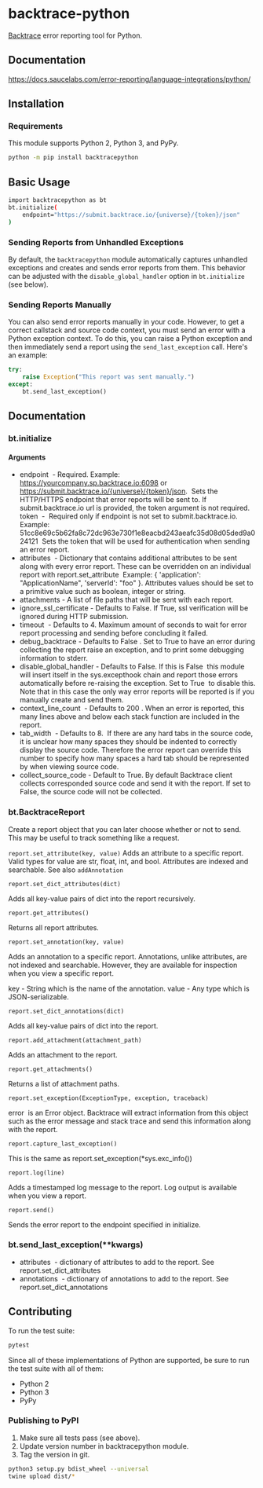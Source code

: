 # backtrace-python

[Backtrace](http://backtrace.io/) error reporting tool for Python.

## Documentation

https://docs.saucelabs.com/error-reporting/language-integrations/python/

## Installation

### Requirements

This module supports Python 2, Python 3, and PyPy.

```bash
python -m pip install backtracepython
```

## Basic Usage

```bash
import backtracepython as bt
bt.initialize(
    endpoint="https://submit.backtrace.io/{universe}/{token}/json"
)
```

### Sending Reports from Unhandled Exceptions

By default, the `backtracepython` module automatically captures unhandled exceptions and creates and sends error reports from them. This behavior can be adjusted with the `disable_global_handler` option in `bt.initialize` (see below).

### Sending Reports Manually

You can also send error reports manually in your code. However, to get a correct callstack and source code context, you must send an error with a Python exception context. To do this, you can raise a Python exception and then immediately send a report using the `send_last_exception` call. Here's an example:

```python
try:
    raise Exception("This report was sent manually.")
except:
    bt.send_last_exception()
```

## Documentation

### bt.initialize

#### Arguments

- endpoint  - Required. Example: https://yourcompany.sp.backtrace.io:6098 or https://submit.backtrace.io/{universe}/{token}/json.  Sets the HTTP/HTTPS endpoint that error reports will be sent to. If submit.backtrace.io url is provided, the token argument is not required.
  token  -  Required only if endpoint is not set to submit.backtrace.io. Example: 51cc8e69c5b62fa8c72dc963e730f1e8eacbd243aeafc35d08d05ded9a024121  Sets the token that will be used for authentication when sending an error report.
- attributes  - Dictionary that contains additional attributes to be sent along with every error report. These can be overridden on an individual report with report.set_attribute  Example: { 'application': "ApplicationName", 'serverId': "foo" }. Attributes values should be set to a primitive value such as boolean, integer or string.
- attachments - A list of file paths that will be sent with each report.
- ignore_ssl_certificate - Defaults to False. If True, ssl verification will be ignored during HTTP submission.
- timeout  - Defaults to 4. Maximum amount of seconds to wait for error report processing and sending before concluding it failed.
- debug_backtrace - Defaults to False . Set to True to have an error during collecting the report raise an exception, and to print some debugging information to stderr.
- disable_global_handler - Defaults to False. If this is False  this module will insert itself in the sys.excepthook chain and report those errors automatically before re-raising the exception. Set to True  to disable this. Note that in this case the only way error reports will be reported is if you manually create and send them.
- context_line_count  - Defaults to 200 . When an error is reported, this many lines above and below each stack function are included in the report.
- tab_width  - Defaults to 8.  If there are any hard tabs in the source code, it is unclear how many spaces they should be indented to correctly display the source code. Therefore the error report can override this number to specify how many spaces a hard tab should be represented by when viewing source code.
- collect_source_code - Default to True. By default Backtrace client collects corresponded source code and send it with the report. If set to False, the source code will not be collected.

### bt.BacktraceReport

Create a report object that you can later choose whether or not to send. This may be useful to track something like a request.

`report.set_attribute(key, value)`
Adds an attribute to a specific report. Valid types for value are str, float, int, and bool.
Attributes are indexed and searchable. See also `addAnnotation`

`report.set_dict_attributes(dict)`

Adds all key-value pairs of dict into the report recursively.

`report.get_attributes()`

Returns all report attributes.

`report.set_annotation(key, value)`

Adds an annotation to a specific report. Annotations, unlike attributes, are not indexed and searchable. However, they are available for inspection when you view a specific report.

key - String which is the name of the annotation.
value - Any type which is JSON-serializable.

`report.set_dict_annotations(dict)`

Adds all key-value pairs of dict into the report.

`report.add_attachment(attachment_path)`

Adds an attachment to the report.

`report.get_attachments()`

Returns a list of attachment paths.

`report.set_exception(ExceptionType, exception, traceback)`

error  is an Error object. Backtrace will extract information from this object such as the error message and stack trace and send this information along with the report.

`report.capture_last_exception()`

This is the same as report.set_exception(\*sys.exc_info())

`report.log(line)`

Adds a timestamped log message to the report. Log output is available when you view a report.

`report.send()`

Sends the error report to the endpoint specified in initialize.

### bt.send_last_exception(\*\*kwargs)

- attributes  - dictionary of attributes to add to the report. See report.set_dict_attributes
- annotations  - dictionary of annotations to add to the report. See report.set_dict_annotations

## Contributing

To run the test suite:

```bash
pytest
```

Since all of these implementations of Python are supported, be sure to run the
test suite with all of them:

- Python 2
- Python 3
- PyPy

### Publishing to PyPI

1. Make sure all tests pass (see above).
2. Update version number in backtracepython module.
3. Tag the version in git.

```bash
python3 setup.py bdist_wheel --universal
twine upload dist/*
```

